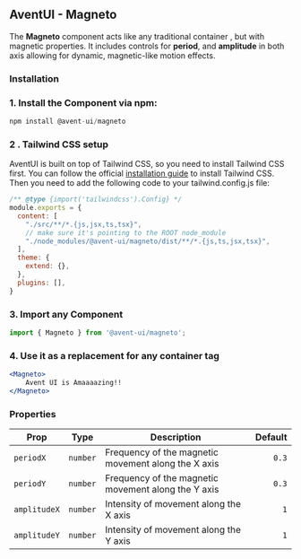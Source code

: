 ## AventUI - Magneto 

The **Magneto** component acts like any traditional container , but with magnetic properties. It includes controls for **period**, and **amplitude** in both axis allowing for dynamic, magnetic-like motion effects.

### Installation

### 1. Install the Component via npm:

```jsx
npm install @avent-ui/magneto
```
### 2 . Tailwind CSS setup 

AventUI is built on top of Tailwind CSS, so you need to install Tailwind CSS first. You can follow the official [installation guide](https://tailwindcss.com/docs/installation) to install Tailwind CSS. Then you need to add the following code to your tailwind.config.js file:
```jsx
/** @type {import('tailwindcss').Config} */
module.exports = {
  content: [
    "./src/**/*.{js,jsx,ts,tsx}",
    // make sure it's pointing to the ROOT node_module
    "./node_modules/@avent-ui/magneto/dist/**/*.{js,ts,jsx,tsx}",
  ],
  theme: {
    extend: {},
  },
  plugins: [],
}

```
### 3. Import any Component

```jsx
import { Magneto } from '@avent-ui/magneto';

```
### 4. Use it as a replacement for any container tag

```jsx
<Magneto>
    Avent UI is Amaaaazing!!
</Magneto>
```
### Properties

| Prop         | Type       | Description                                       | Default |
|--------------|:----------:|---------------------------------------------------|--------:|
| `periodX`    | `number`   | Frequency of the magnetic movement along the X axis | `0.3`     |
| `periodY`    | `number`   | Frequency of the magnetic movement along the Y axis | `0.3`     |
| `amplitudeX` | `number`   | Intensity of movement along the X axis            | `1`     |
| `amplitudeY` | `number`   | Intensity of movement along the Y axis            | `1`     |

